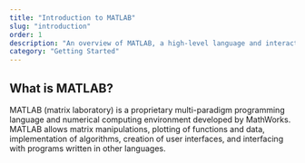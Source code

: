 ```yaml
---
title: "Introduction to MATLAB"
slug: "introduction"
order: 1
description: "An overview of MATLAB, a high-level language and interactive environment for numerical computation, visualization, and programming."
category: "Getting Started"
---
```


## What is MATLAB?

MATLAB (matrix laboratory) is a proprietary multi-paradigm programming language and numerical computing environment developed by MathWorks. MATLAB allows matrix manipulations, plotting of functions and data, implementation of algorithms, creation of user interfaces, and interfacing with programs written in other languages.
